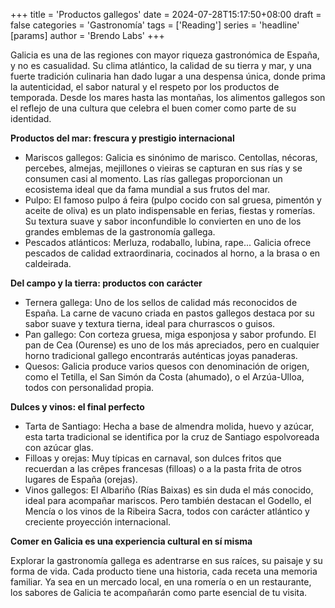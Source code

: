 +++
title = 'Productos gallegos'
date = 2024-07-28T15:17:50+08:00
draft = false
categories = 'Gastronomía'
tags = ['Reading']
series = 'headline'
[params]
  author = 'Brendo Labs'
+++

Galicia es una de las regiones con mayor riqueza gastronómica de España, y no es casualidad. Su clima atlántico, la calidad de su tierra y mar, y una fuerte tradición culinaria han dado lugar a una despensa única, donde prima la autenticidad, el sabor natural y el respeto por los productos de temporada. Desde los mares hasta las montañas, los alimentos gallegos son el reflejo de una cultura que celebra el buen comer como parte de su identidad.

<!--more-->

<b>Productos del mar: frescura y prestigio internacional</b>

- Mariscos gallegos: Galicia es sinónimo de marisco. Centollas, nécoras, percebes, almejas, mejillones o vieiras se capturan en sus rías y se consumen casi al momento. Las rías gallegas proporcionan un ecosistema ideal que da fama mundial a sus frutos del mar.
- Pulpo: El famoso pulpo á feira (pulpo cocido con sal gruesa, pimentón y aceite de oliva) es un plato indispensable en ferias, fiestas y romerías. Su textura suave y sabor inconfundible lo convierten en uno de los grandes emblemas de la gastronomía gallega.
- Pescados atlánticos: Merluza, rodaballo, lubina, rape... Galicia ofrece pescados de calidad extraordinaria, cocinados al horno, a la brasa o en caldeirada.


<b>Del campo y la tierra: productos con carácter</b>

- Ternera gallega: Uno de los sellos de calidad más reconocidos de España. La carne de vacuno criada en pastos gallegos destaca por su sabor suave y textura tierna, ideal para churrascos o guisos.
- Pan gallego: Con corteza gruesa, miga esponjosa y sabor profundo. El pan de Cea (Ourense) es uno de los más apreciados, pero en cualquier horno tradicional gallego encontrarás auténticas joyas panaderas.
- Quesos: Galicia produce varios quesos con denominación de origen, como el Tetilla, el San Simón da Costa (ahumado), o el Arzúa-Ulloa, todos con personalidad propia.

<b>Dulces y vinos: el final perfecto</b>

- Tarta de Santiago: Hecha a base de almendra molida, huevo y azúcar, esta tarta tradicional se identifica por la cruz de Santiago espolvoreada con azúcar glas.
- Filloas y orejas: Muy típicas en carnaval, son dulces fritos que recuerdan a las crêpes francesas (filloas) o a la pasta frita de otros lugares de España (orejas).
- Vinos gallegos: El Albariño (Rías Baixas) es sin duda el más conocido, ideal para acompañar mariscos. Pero también destacan el Godello, el Mencía o los vinos de la Ribeira Sacra, todos con carácter atlántico y creciente proyección internacional.

<b>Comer en Galicia es una experiencia cultural en sí misma</b>

Explorar la gastronomía gallega es adentrarse en sus raíces, su paisaje y su forma de vida. Cada producto tiene una historia, cada receta una memoria familiar. Ya sea en un mercado local, en una romería o en un restaurante, los sabores de Galicia te acompañarán como parte esencial de tu visita.
